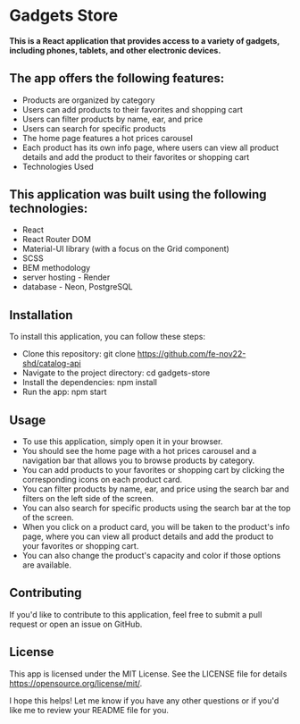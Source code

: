 # Gadgets Store
#### This is a React application that provides access to a variety of gadgets, including phones, tablets, and other electronic devices.

## The app offers the following features:

 - Products are organized by category
 - Users can add products to their favorites and shopping cart
 - Users can filter products by name, ear, and price
 - Users can search for specific products
 - The home page features a hot prices carousel
 - Each product has its own info page, where users can view all product details and add the product to their favorites or shopping cart
 - Technologies Used


## This application was built using the following technologies:

 - React
 - React Router DOM
 - Material-UI library (with a focus on the Grid component)
 - SCSS
 - BEM methodology
 - server hosting - Render
 - database - Neon, PostgreSQL

## Installation
To install this application, you can follow these steps:

 - Clone this repository: git clone https://github.com/fe-nov22-shd/catalog-api
 - Navigate to the project directory: cd gadgets-store
 - Install the dependencies: npm install
 - Run the app: npm start

## Usage
 - To use this application, simply open it in your browser.
 - You should see the home page with a hot prices carousel and a navigation bar that allows you to browse products by category.
 - You can add products to your favorites or shopping cart by clicking the corresponding icons on each product card.
 - You can filter products by name, ear, and price using the search bar and filters on the left side of the screen.
 - You can also search for specific products using the search bar at the top of the screen.
 - When you click on a product card, you will be taken to the product's info page, where you can view all product details and add the product to your favorites or shopping cart.
 - You can also change the product's capacity and color if those options are available.

## Contributing
If you'd like to contribute to this application, feel free to submit a pull request or open an issue on GitHub.

## License
This app is licensed under the MIT License. See the LICENSE file for details https://opensource.org/license/mit/.

I hope this helps! Let me know if you have any other questions or if you'd like me to review your README file for you.

